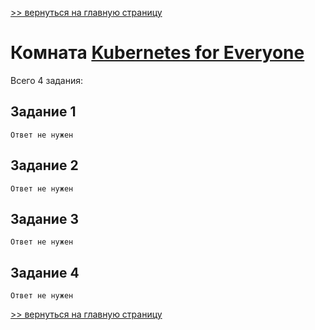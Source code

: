 [>> вернуться на главную страницу](https://github.com/BEPb/tryhackme/blob/master/README.md)

# Комната [Kubernetes for Everyone](https://tryhackme.com/r/room/kubernetesforyouly) 

Всего 4 задания:
## Задание 1

```commandline
Ответ не нужен
```

## Задание 2

```commandline
Ответ не нужен
```

## Задание 3

```commandline
Ответ не нужен
```

## Задание 4

```commandline
Ответ не нужен
```

[>> вернуться на главную страницу](https://github.com/BEPb/tryhackme/blob/master/README.md)